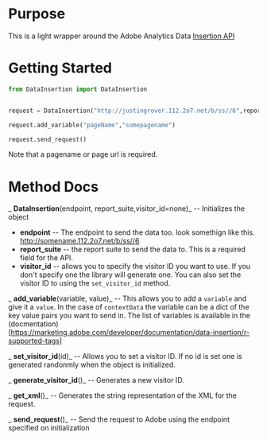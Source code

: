 # Purpose
This is a light wrapper around the Adobe Analytics Data [Insertion API](https://marketing.adobe.com/developer/documentation/data-insertion/c-data-insertion-api)

# Getting Started
```python
from DataInsertion import DataInsertion


request = DataInsertion("http://justingrover.112.2o7.net/b/ss//6",report_suite="somereportSuiteID")

request.add_variable("pageName","somepagename")

request.send_request()
```

Note that a pagename or page url is required.

# Method Docs

_ **DataInsertion**(endpoint, report_suite,visitor_id=none)_ -- Initializes the object
* **endpoint** -- The endpoint to send the data too. look somethign like this. http://somename.112.2o7.net/b/ss//6
* **report_suite** -- the report suite to send the data to. This is a required field for the API.
* **visitor_id** -- allows you to specify the visitor ID you want to use. If you don't specify one the library will generate one. You can also set the visitor ID to using the `set_visitor_id` method.

_ **add_variable**(variable, value)_ -- This allows you to add a `variable` and give it a `value`. In the case of `contextData` the variable can be a dict of the key value pairs you want to send in. The list of variables is available in the (docmentation)[https://marketing.adobe.com/developer/documentation/data-insertion/r-supported-tags]

_ **set_visitor_id**(id)_ -- Allows you to set a visitor ID. If no id is set one is generated randonmly when the object is initialized. 

_ **generate_visitor_id**()_ -- Generates a new visitor ID. 

_ **get_xml**()_ -- Generates the string representation of the XML for the request. 

_ **send_request**()_ -- Send the request to Adobe using the endpoint specified on initialization
